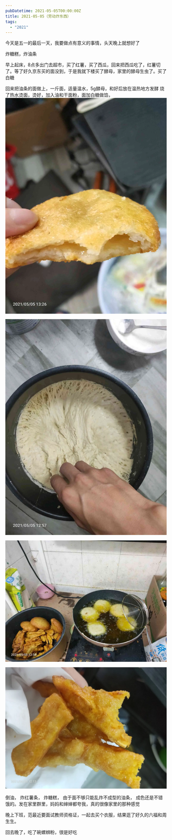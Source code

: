 ```yaml
---
pubDatetime: 2021-05-05T00:00:00Z
title: 2021-05-05（劳动炸东西）
tags:
  - "2021"
---
```


今天是五一的最后一天，我要做点有意义的事情，头天晚上就想好了

炸糖糕，炸油条

早上起床，8点多出门去超市，买了红薯，买了西瓜，回来把西瓜吃了，红薯切了。等了好久京东买的面没到，于是我就下楼买了酵母，家里的酵母生虫了。买了白糖

回来把油条的面做上，一斤面，适量温水，5g酵母，和好后放在温热地方发酵
烧了热水烫面，烫好，加入油和干面粉，面加白糖做馅，
![](../../img/6904315-23b219eec8b53457.png)

![](../../img/6904315-eb1952027bb1bcd7.png)

![](../../img/6904315-bf6830c2395b3b70.png)

![](../../img/6904315-dc1f50a14243f3d5.jpg)


倒油， 炸红薯条， 炸糖糕， 由于面不够只能乱炸不成型的油条， 成色还是不错饿的。发在家里群里，妈妈和婶婶都夸我，真的很像家里的那种感觉


晚上下班，范最近要面试教师资格证，一起去买个衣服，结果逛了好久的六福和周生生。

回去晚了，吃了碗螺蛳粉，很是好吃


